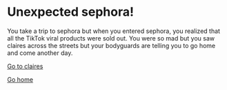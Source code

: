 # Unexpected sephora!

You take a trip to sephora but when you entered sephora, you realized that all the TikTok viral products were sold out. You were so mad but you saw claires across the streets but your bodyguards are telling you to go home and come another day.

[Go to claires](../sephora/claires.md)

[Go home](../sephora/go-home.md)
